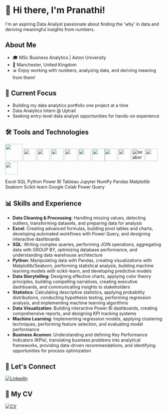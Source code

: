 # 👋 Hi there, I'm Pranathi!

I'm an aspiring Data Analyst passionate about finding the 'why' in data and deriving meaningful insights from numbers.

## About Me

- 🎓 MSc Business Analytics | Aston University
- 📍 Manchester, United Kingdom
- 📊 Enjoy working with numbers, analyzing data, and deriving meaning from them!

## 🚀 Current Focus

- Building my data analytics portfolio one project at a time
- Data Analytics Intern @ Uptrail
- Seeking entry-level data analyst opportunities for hands-on experience

## 🛠️ Tools and Technologies

<img src="https://img.icons8.com/color/48/000000/microsoft-excel-2019.png" width="55" height="55"/> <img src="https://img.icons8.com/color/48/000000/mysql-logo.png" width="40" height="40"/> <img src="https://img.icons8.com/color/48/000000/python.png" width="40" height="40"/> <img src="https://img.icons8.com/color/48/000000/power-bi.png" width="40" height="40"/> <img src="https://img.icons8.com/color/48/000000/tableau-software.png" width="40" height="40"/> <img src="https://img.icons8.com/fluent/48/000000/jupyter.png" width="40" height="40"/> <img src="https://img.icons8.com/color/48/000000/numpy.png" width="40" height="40"/><img src="https://img.icons8.com/color/48/000000/pandas.png" width="40" height="40"/> <img src="https://img.icons8.com/color/48/000000/matplotlib.png" width="40" height="40"/> <img width="40" height="40" alt="seaborn" src="https://github.com/user-attachments/assets/0f6e29fa-0e5f-43d5-bf3d-351bcb117dcb" />
<img src="https://upload.wikimedia.org/wikipedia/commons/0/05/Scikit_learn_logo_small.svg" width="40" height="40"/> <img src="https://img.icons8.com/color/48/000000/google-colab.png" width="40" height="40"/> 

Excel SQL Python Power BI Tableau Jupyter NumPy Pandas Matplotlib Seaborn Scikit-learn Google Colab Power Query

## 📊 Skills and Experience
- **Data Cleaning & Processing**: Handling missing values, detecting outliers, transforming datasets, and preparing data for analysis
- **Excel**: Creating advanced formulas, building pivot tables and charts, developing automated workflows with Power Query, and designing interactive dashboards
- **SQL**: Writing complex queries, performing JOIN operations, aggregating data with GROUP BY, optimizing database performance, and understanding data warehouse architecture
- **Python**: Manipulating data with Pandas, creating visualizations with Matplotlib/Seaborn, performing statistical analysis, building machine learning models with scikit-learn, and developing predictive models
- **Data Storytelling**: Designing effective charts, applying color theory principles, building compelling narratives, creating executive dashboards, and communicating insights to stakeholders
- **Statistics**: Calculating descriptive statistics, applying probability distributions, conducting hypothesis testing, performing regression analysis, and implementing machine learning algorithms
- **Data Visualization**: Building interactive Power BI dashboards, creating comprehensive reports, and designing KPI tracking systems
- **Machine Learning**: Implementing regression models, applying clustering techniques, performing feature selection, and evaluating model performance
- **Business Acumen**: Understanding and defining Key Performance Indicators (KPIs), translating business problems into analytical frameworks, providing data-driven recommendations, and identifying opportunities for process optimization

## 🤝 Let's Connect

[![LinkedIn](https://img.shields.io/badge/LinkedIn-0077B5?style=for-the-badge&logo=linkedin&logoColor=white)](https://www.linkedin.com/in/pranathisarma/)

##  📄 My CV
[![CV](https://img.shields.io/badge/CV-4285F4?style=for-the-badge&logo=googledrive&logoColor=white)](https://drive.google.com/file/d/1xXkzdDFWPFVOaSmNmQEN-5yKzfGhjH0K/view?usp=drive_link)
